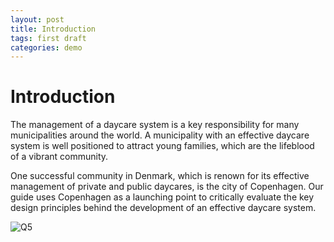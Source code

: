 ```yaml
---
layout: post
title: Introduction
tags: first draft
categories: demo
---
```



# Introduction

The management of a daycare system is a key responsibility for many municipalities around the world. 
A municipality with an effective daycare system is well positioned to attract young families, which are the lifeblood of a vibrant community. 

One successful community in Denmark, which is renown for its effective management of private and public daycares, 
is the city of Copenhagen. Our guide uses Copenhagen as a launching point to critically evaluate the key design principles 
behind the development of an effective daycare system. 

![Q5](https://github.com/user-attachments/assets/dd4cd2d9-8fdf-485f-a019-f93478478606)

